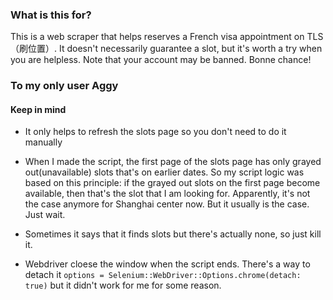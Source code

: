 ### What is this for?
This is a web scraper that helps reserves a French visa appointment on TLS（刷位置）. It doesn't necessarily guarantee a slot, but it's worth a try when you are helpless. Note that your account may be banned. Bonne chance!

### To my only user Aggy

#### Keep in mind
- It only helps to refresh the slots page so you don't need to do it manually

- When I made the script, the first page of the slots page has only grayed out(unavailable) slots that's on earlier dates. So my script logic was based on this principle: if the grayed out slots on the first page become available, then that's the slot that I am looking for. Apparently, it's not the case anymore for Shanghai center now. But it usually is the case. Just wait.

- Sometimes it says that it finds slots but there's actually none, so just kill it.

- Webdriver cloese the window when the script ends. There's a way to detach it `options = Selenium::WebDriver::Options.chrome(detach: true)` but it didn't work for me for some reason.
